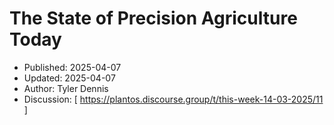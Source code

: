# The State of Precision Agriculture Today
- Published: 2025-04-07
- Updated: 2025-04-07
- Author: Tyler Dennis
- Discussion: [ https://plantos.discourse.group/t/this-week-14-03-2025/11 ]

